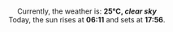 <p  align="center"><br/>Currently, the weather is: <b> 25°C, <i>clear sky</i></b></br>Today, the sun rises at <b>06:11</b> and sets at <b>17:56</b>.</p>